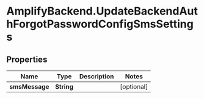 # AmplifyBackend.UpdateBackendAuthForgotPasswordConfigSmsSettings

## Properties

Name | Type | Description | Notes
------------ | ------------- | ------------- | -------------
**smsMessage** | **String** |  | [optional] 


